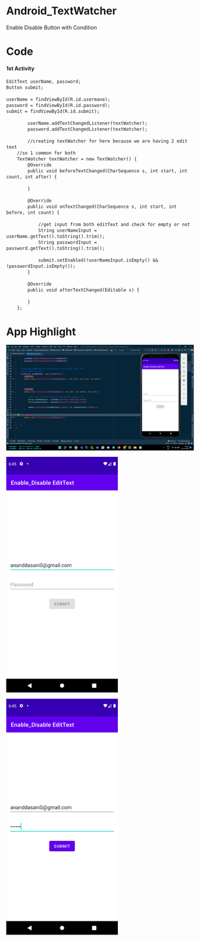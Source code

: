 # Android_TextWatcher
Enable Disable Button with Condition 

# Code

#### 1st Activity 
```
EditText userName, password;
Button submit;

userName = findViewById(R.id.usermane);
password = findViewById(R.id.password);
submit = findViewById(R.id.submit);

        userName.addTextChangedListener(textWatcher);
        password.addTextChangedListener(textWatcher);
        
        //creating textWatcher for here because we are having 2 edit text
    //so 1 common for both
    TextWatcher textWatcher = new TextWatcher() {
        @Override
        public void beforeTextChanged(CharSequence s, int start, int count, int after) {

        }

        @Override
        public void onTextChanged(CharSequence s, int start, int before, int count) {

            //get input from both editText and check for empty or not
            String userNameInput = userName.getText().toString().trim();
            String passwordInput = password.getText().toString().trim();

            submit.setEnabled(!userNameInput.isEmpty() && !passwordInput.isEmpty());
        }

        @Override
        public void afterTextChanged(Editable s) {

        }
    };
```

# App Highlight

<img src="app_images/Enable_Disable Button.png" width="1000" /><br>

<img src="app_images/Enable_Disable Button App1.png" width="300" /><br>

<img src="app_images/Enable_Disable Button App2.png" width="300" /><br>
